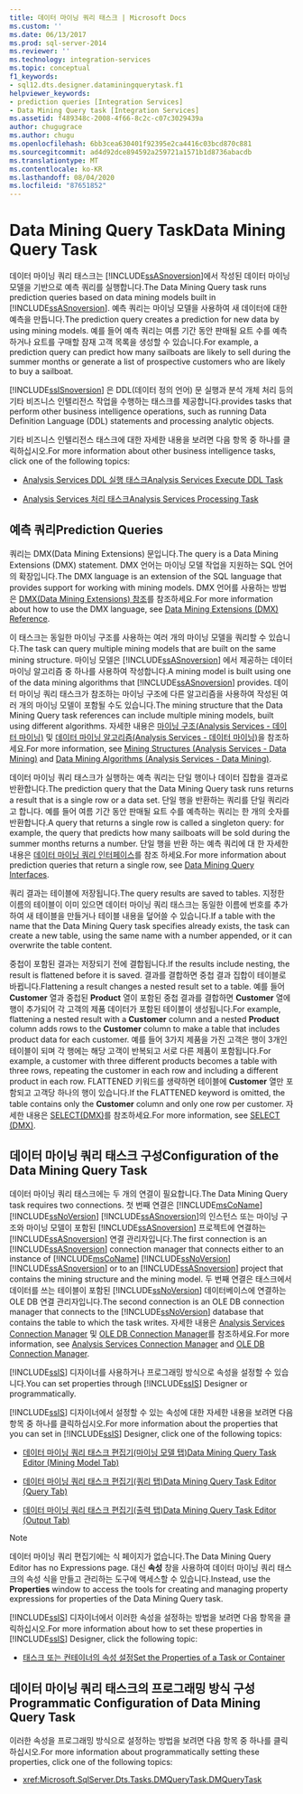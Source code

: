 ```yaml
---
title: 데이터 마이닝 쿼리 태스크 | Microsoft Docs
ms.custom: ''
ms.date: 06/13/2017
ms.prod: sql-server-2014
ms.reviewer: ''
ms.technology: integration-services
ms.topic: conceptual
f1_keywords:
- sql12.dts.designer.dataminingquerytask.f1
helpviewer_keywords:
- prediction queries [Integration Services]
- Data Mining Query task [Integration Services]
ms.assetid: f489348c-2008-4f66-8c2c-c07c3029439a
author: chugugrace
ms.author: chugu
ms.openlocfilehash: 6bb3cea630401f92395e2ca4416c03bcd870c881
ms.sourcegitcommit: ad4d92dce894592a259721a1571b1d8736abacdb
ms.translationtype: MT
ms.contentlocale: ko-KR
ms.lasthandoff: 08/04/2020
ms.locfileid: "87651852"
---
```

# <a name="data-mining-query-task"></a><span data-ttu-id="990fa-102">Data Mining Query Task</span><span class="sxs-lookup"><span data-stu-id="990fa-102">Data Mining Query Task</span></span>
  <span data-ttu-id="990fa-103">데이터 마이닝 쿼리 태스크는 [!INCLUDE[ssASnoversion](../../includes/ssasnoversion-md.md)]에서 작성된 데이터 마이닝 모델을 기반으로 예측 쿼리를 실행합니다.</span><span class="sxs-lookup"><span data-stu-id="990fa-103">The Data Mining Query task runs prediction queries based on data mining models built in [!INCLUDE[ssASnoversion](../../includes/ssasnoversion-md.md)].</span></span> <span data-ttu-id="990fa-104">예측 쿼리는 마이닝 모델을 사용하여 새 데이터에 대한 예측을 만듭니다.</span><span class="sxs-lookup"><span data-stu-id="990fa-104">The prediction query creates a prediction for new data by using mining models.</span></span> <span data-ttu-id="990fa-105">예를 들어 예측 쿼리는 여름 기간 동안 판매될 요트 수를 예측하거나 요트를 구매할 잠재 고객 목록을 생성할 수 있습니다.</span><span class="sxs-lookup"><span data-stu-id="990fa-105">For example, a prediction query can predict how many sailboats are likely to sell during the summer months or generate a list of prospective customers who are likely to buy a sailboat.</span></span>  
  
 [!INCLUDE[ssISnoversion](../../includes/ssisnoversion-md.md)] <span data-ttu-id="990fa-106">은 DDL(데이터 정의 언어) 문 실행과 분석 개체 처리 등의 기타 비즈니스 인텔리전스 작업을 수행하는 태스크를 제공합니다.</span><span class="sxs-lookup"><span data-stu-id="990fa-106">provides tasks that perform other business intelligence operations, such as running Data Definition Language (DDL) statements and processing analytic objects.</span></span>  
  
 <span data-ttu-id="990fa-107">기타 비즈니스 인텔리전스 태스크에 대한 자세한 내용을 보려면 다음 항목 중 하나를 클릭하십시오.</span><span class="sxs-lookup"><span data-stu-id="990fa-107">For more information about other business intelligence tasks, click one of the following topics:</span></span>  
  
-   [<span data-ttu-id="990fa-108">Analysis Services DDL 실행 태스크</span><span class="sxs-lookup"><span data-stu-id="990fa-108">Analysis Services Execute DDL Task</span></span>](analysis-services-execute-ddl-task.md)  
  
-   [<span data-ttu-id="990fa-109">Analysis Services 처리 태스크</span><span class="sxs-lookup"><span data-stu-id="990fa-109">Analysis Services Processing Task</span></span>](analysis-services-processing-task.md)  
  
## <a name="prediction-queries"></a><span data-ttu-id="990fa-110">예측 쿼리</span><span class="sxs-lookup"><span data-stu-id="990fa-110">Prediction Queries</span></span>  
 <span data-ttu-id="990fa-111">쿼리는 DMX(Data Mining Extensions) 문입니다.</span><span class="sxs-lookup"><span data-stu-id="990fa-111">The query is a Data Mining Extensions (DMX) statement.</span></span> <span data-ttu-id="990fa-112">DMX 언어는 마이닝 모델 작업을 지원하는 SQL 언어의 확장입니다.</span><span class="sxs-lookup"><span data-stu-id="990fa-112">The DMX language is an extension of the SQL language that provides support for working with mining models.</span></span> <span data-ttu-id="990fa-113">DMX 언어를 사용하는 방법은 [DMX&#40;Data Mining Extensions&#41; 참조](/sql/dmx/data-mining-extensions-dmx-reference)를 참조하세요.</span><span class="sxs-lookup"><span data-stu-id="990fa-113">For more information about how to use the DMX language, see [Data Mining Extensions &#40;DMX&#41; Reference](/sql/dmx/data-mining-extensions-dmx-reference).</span></span>  
  
 <span data-ttu-id="990fa-114">이 태스크는 동일한 마이닝 구조를 사용하는 여러 개의 마이닝 모델을 쿼리할 수 있습니다.</span><span class="sxs-lookup"><span data-stu-id="990fa-114">The task can query multiple mining models that are built on the same mining structure.</span></span> <span data-ttu-id="990fa-115">마이닝 모델은 [!INCLUDE[ssASnoversion](../../includes/ssasnoversion-md.md)] 에서 제공하는 데이터 마이닝 알고리즘 중 하나를 사용하여 작성합니다.</span><span class="sxs-lookup"><span data-stu-id="990fa-115">A mining model is built using one of the data mining algorithms that [!INCLUDE[ssASnoversion](../../includes/ssasnoversion-md.md)] provides.</span></span> <span data-ttu-id="990fa-116">데이터 마이닝 쿼리 태스크가 참조하는 마이닝 구조에 다른 알고리즘을 사용하여 작성된 여러 개의 마이닝 모델이 포함될 수도 있습니다.</span><span class="sxs-lookup"><span data-stu-id="990fa-116">The mining structure that the Data Mining Query task references can include multiple mining models, built using different algorithms.</span></span> <span data-ttu-id="990fa-117">자세한 내용은 [마이닝 구조&#40;Analysis Services - 데이터 마이닝&#41;](https://docs.microsoft.com/analysis-services/data-mining/mining-structures-analysis-services-data-mining) 및 [데이터 마이닝 알고리즘&#40;Analysis Services - 데이터 마이닝&#41;](https://docs.microsoft.com/analysis-services/data-mining/data-mining-algorithms-analysis-services-data-mining)을 참조하세요.</span><span class="sxs-lookup"><span data-stu-id="990fa-117">For more information, see [Mining Structures &#40;Analysis Services - Data Mining&#41;](https://docs.microsoft.com/analysis-services/data-mining/mining-structures-analysis-services-data-mining) and [Data Mining Algorithms &#40;Analysis Services - Data Mining&#41;](https://docs.microsoft.com/analysis-services/data-mining/data-mining-algorithms-analysis-services-data-mining).</span></span>  
  
 <span data-ttu-id="990fa-118">데이터 마이닝 쿼리 태스크가 실행하는 예측 쿼리는 단일 행이나 데이터 집합을 결과로 반환합니다.</span><span class="sxs-lookup"><span data-stu-id="990fa-118">The prediction query that the Data Mining Query task runs returns a result that is a single row or a data set.</span></span> <span data-ttu-id="990fa-119">단일 행을 반환하는 쿼리를 단일 쿼리라고 합니다. 예를 들어 여름 기간 동안 판매될 요트 수를 예측하는 쿼리는 한 개의 숫자를 반환합니다.</span><span class="sxs-lookup"><span data-stu-id="990fa-119">A query that returns a single row is called a singleton query: for example, the query that predicts how many sailboats will be sold during the summer months returns a number.</span></span> <span data-ttu-id="990fa-120">단일 행을 반환 하는 예측 쿼리에 대 한 자세한 내용은 [데이터 마이닝 쿼리 인터페이스](https://docs.microsoft.com/analysis-services/data-mining/data-mining-query-tools)를 참조 하세요.</span><span class="sxs-lookup"><span data-stu-id="990fa-120">For more information about prediction queries that return a single row, see [Data Mining Query Interfaces](https://docs.microsoft.com/analysis-services/data-mining/data-mining-query-tools).</span></span>  
  
 <span data-ttu-id="990fa-121">쿼리 결과는 테이블에 저장됩니다.</span><span class="sxs-lookup"><span data-stu-id="990fa-121">The query results are saved to tables.</span></span> <span data-ttu-id="990fa-122">지정한 이름의 테이블이 이미 있으면 데이터 마이닝 쿼리 태스크는 동일한 이름에 번호를 추가하여 새 테이블을 만들거나 테이블 내용을 덮어쓸 수 있습니다.</span><span class="sxs-lookup"><span data-stu-id="990fa-122">If a table with the name that the Data Mining Query task specifies already exists, the task can create a new table, using the same name with a number appended, or it can overwrite the table content.</span></span>  
  
 <span data-ttu-id="990fa-123">중첩이 포함된 결과는 저장되기 전에 결합됩니다.</span><span class="sxs-lookup"><span data-stu-id="990fa-123">If the results include nesting, the result is flattened before it is saved.</span></span> <span data-ttu-id="990fa-124">결과를 결합하면 중첩 결과 집합이 테이블로 바뀝니다.</span><span class="sxs-lookup"><span data-stu-id="990fa-124">Flattening a result changes a nested result set to a table.</span></span> <span data-ttu-id="990fa-125">예를 들어 **Customer** 열과 중첩된 **Product** 열이 포함된 중첩 결과를 결합하면 **Customer** 열에 행이 추가되어 각 고객의 제품 데이터가 포함된 테이블이 생성됩니다.</span><span class="sxs-lookup"><span data-stu-id="990fa-125">For example, flattening a nested result with a **Customer** column and a nested **Product** column adds rows to the **Customer** column to make a table that includes product data for each customer.</span></span> <span data-ttu-id="990fa-126">예를 들어 3가지 제품을 가진 고객은 행이 3개인 테이블이 되며 각 행에는 해당 고객이 반복되고 서로 다른 제품이 포함됩니다.</span><span class="sxs-lookup"><span data-stu-id="990fa-126">For example, a customer with three different products becomes a table with three rows, repeating the customer in each row and including a different product in each row.</span></span> <span data-ttu-id="990fa-127">FLATTENED 키워드를 생략하면 테이블에 **Customer** 열만 포함되고 고객당 하나의 행이 있습니다.</span><span class="sxs-lookup"><span data-stu-id="990fa-127">If the FLATTENED keyword is omitted, the table contains only the **Customer** column and only one row per customer.</span></span> <span data-ttu-id="990fa-128">자세한 내용은 [SELECT&#40;DMX&#41;](/sql/dmx/select-dmx)를 참조하세요.</span><span class="sxs-lookup"><span data-stu-id="990fa-128">For more information, see [SELECT &#40;DMX&#41;](/sql/dmx/select-dmx).</span></span>  
  
## <a name="configuration-of-the-data-mining-query-task"></a><span data-ttu-id="990fa-129">데이터 마이닝 쿼리 태스크 구성</span><span class="sxs-lookup"><span data-stu-id="990fa-129">Configuration of the Data Mining Query Task</span></span>  
 <span data-ttu-id="990fa-130">데이터 마이닝 쿼리 태스크에는 두 개의 연결이 필요합니다.</span><span class="sxs-lookup"><span data-stu-id="990fa-130">The Data Mining Query task requires two connections.</span></span> <span data-ttu-id="990fa-131">첫 번째 연결은 [!INCLUDE[msCoName](../../includes/msconame-md.md)] [!INCLUDE[ssNoVersion](../../../includes/ssnoversion-md.md)] [!INCLUDE[ssASnoversion](../../includes/ssasnoversion-md.md)]의 인스턴스 또는 마이닝 구조와 마이닝 모델이 포함된 [!INCLUDE[ssASnoversion](../../includes/ssasnoversion-md.md)] 프로젝트에 연결하는 [!INCLUDE[ssASnoversion](../../includes/ssasnoversion-md.md)] 연결 관리자입니다.</span><span class="sxs-lookup"><span data-stu-id="990fa-131">The first connection is an [!INCLUDE[ssASnoversion](../../includes/ssasnoversion-md.md)] connection manager that connects either to an instance of [!INCLUDE[msCoName](../../includes/msconame-md.md)] [!INCLUDE[ssNoVersion](../../../includes/ssnoversion-md.md)] [!INCLUDE[ssASnoversion](../../includes/ssasnoversion-md.md)] or to an [!INCLUDE[ssASnoversion](../../includes/ssasnoversion-md.md)] project that contains the mining structure and the mining model.</span></span> <span data-ttu-id="990fa-132">두 번째 연결은 태스크에서 데이터를 쓰는 테이블이 포함된 [!INCLUDE[ssNoVersion](../../../includes/ssnoversion-md.md)] 데이터베이스에 연결하는 OLE DB 연결 관리자입니다.</span><span class="sxs-lookup"><span data-stu-id="990fa-132">The second connection is an OLE DB connection manager that connects to the [!INCLUDE[ssNoVersion](../../../includes/ssnoversion-md.md)] database that contains the table to which the task writes.</span></span> <span data-ttu-id="990fa-133">자세한 내용은 [Analysis Services Connection Manager](../connection-manager/analysis-services-connection-manager.md) 및 [OLE DB Connection Manager](../connection-manager/ole-db-connection-manager.md)를 참조하세요.</span><span class="sxs-lookup"><span data-stu-id="990fa-133">For more information, see [Analysis Services Connection Manager](../connection-manager/analysis-services-connection-manager.md) and [OLE DB Connection Manager](../connection-manager/ole-db-connection-manager.md).</span></span>  
  
 <span data-ttu-id="990fa-134">[!INCLUDE[ssIS](../../../includes/ssis-md.md)] 디자이너를 사용하거나 프로그래밍 방식으로 속성을 설정할 수 있습니다.</span><span class="sxs-lookup"><span data-stu-id="990fa-134">You can set properties through [!INCLUDE[ssIS](../../../includes/ssis-md.md)] Designer or programmatically.</span></span>  
  
 <span data-ttu-id="990fa-135">[!INCLUDE[ssIS](../../../includes/ssis-md.md)] 디자이너에서 설정할 수 있는 속성에 대한 자세한 내용을 보려면 다음 항목 중 하나를 클릭하십시오.</span><span class="sxs-lookup"><span data-stu-id="990fa-135">For more information about the properties that you can set in [!INCLUDE[ssIS](../../../includes/ssis-md.md)] Designer, click one of the following topics:</span></span>  
  
-   [<span data-ttu-id="990fa-136">데이터 마이닝 쿼리 태스크 편집기&#40;마이닝 모델 탭&#41;</span><span class="sxs-lookup"><span data-stu-id="990fa-136">Data Mining Query Task Editor &#40;Mining Model Tab&#41;</span></span>](../data-mining-query-task-editor-mining-model-tab.md)  
  
-   [<span data-ttu-id="990fa-137">데이터 마이닝 쿼리 태스크 편집기&#40;쿼리 탭&#41;</span><span class="sxs-lookup"><span data-stu-id="990fa-137">Data Mining Query Task Editor &#40;Query Tab&#41;</span></span>](../data-mining-query-task-editor-query-tab.md)  
  
-   [<span data-ttu-id="990fa-138">데이터 마이닝 쿼리 태스크 편집기&#40;출력 탭&#41;</span><span class="sxs-lookup"><span data-stu-id="990fa-138">Data Mining Query Task Editor &#40;Output Tab&#41;</span></span>](../data-mining-query-task-editor-output-tab.md)  
  
> [!NOTE]  
>  <span data-ttu-id="990fa-139">데이터 마이닝 쿼리 편집기에는 식 페이지가 없습니다.</span><span class="sxs-lookup"><span data-stu-id="990fa-139">The Data Mining Query Editor has no Expressions page.</span></span> <span data-ttu-id="990fa-140">대신 **속성** 창을 사용하여 데이터 마이닝 쿼리 태스크의 속성 식을 만들고 관리하는 도구에 액세스할 수 있습니다.</span><span class="sxs-lookup"><span data-stu-id="990fa-140">Instead, use the **Properties** window to access the tools for creating and managing property expressions for properties of the Data Mining Query task.</span></span>  
  
 <span data-ttu-id="990fa-141">[!INCLUDE[ssIS](../../../includes/ssis-md.md)] 디자이너에서 이러한 속성을 설정하는 방법을 보려면 다음 항목을 클릭하십시오.</span><span class="sxs-lookup"><span data-stu-id="990fa-141">For more information about how to set these properties in [!INCLUDE[ssIS](../../../includes/ssis-md.md)] Designer, click the following topic:</span></span>  
  
-   [<span data-ttu-id="990fa-142">태스크 또는 컨테이너의 속성 설정</span><span class="sxs-lookup"><span data-stu-id="990fa-142">Set the Properties of a Task or Container</span></span>](../set-the-properties-of-a-task-or-container.md)  
  
## <a name="programmatic-configuration-of-data-mining-query-task"></a><span data-ttu-id="990fa-143">데이터 마이닝 쿼리 태스크의 프로그래밍 방식 구성</span><span class="sxs-lookup"><span data-stu-id="990fa-143">Programmatic Configuration of Data Mining Query Task</span></span>  
 <span data-ttu-id="990fa-144">이러한 속성을 프로그래밍 방식으로 설정하는 방법을 보려면 다음 항목 중 하나를 클릭하십시오.</span><span class="sxs-lookup"><span data-stu-id="990fa-144">For more information about programmatically setting these properties, click one of the following topics:</span></span>  
  
-   <xref:Microsoft.SqlServer.Dts.Tasks.DMQueryTask.DMQueryTask>  
  
  
